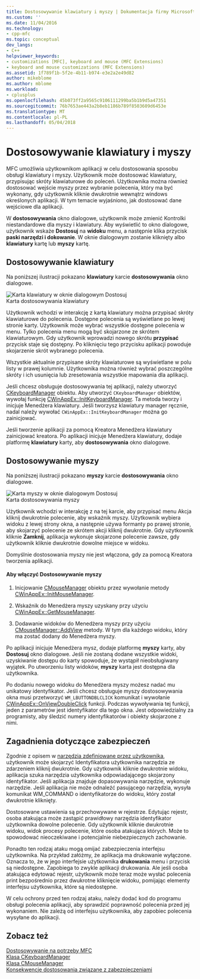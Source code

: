 ```yaml
---
title: Dostosowywanie klawiatury i myszy | Dokumentacja firmy Microsoft
ms.custom: ''
ms.date: 11/04/2016
ms.technology:
- cpp-mfc
ms.topic: conceptual
dev_langs:
- C++
helpviewer_keywords:
- customizations [MFC], keyboard and mouse (MFC Extensions)
- keyboard and mouse customizations (MFC Extensions)
ms.assetid: 1f789f1b-5f2e-4b11-b974-e3e2a2e49d82
author: mikeblome
ms.author: mblome
ms.workload:
- cplusplus
ms.openlocfilehash: 45b073ff2a9565c9106111299ba5b1b9d5a47351
ms.sourcegitcommit: 76b7653ae443a2b8eb1186b789f8503609d6453e
ms.translationtype: MT
ms.contentlocale: pl-PL
ms.lasthandoff: 05/04/2018
---
```

# <a name="keyboard-and-mouse-customization"></a>Dostosowywanie klawiatury i myszy
MFC umożliwia użytkownikom aplikacji w celu dostosowania sposobu obsługi klawiatury i myszy. Użytkownik może dostosować klawiatury, przypisując skróty klawiaturowe do poleceń. Użytkownika można również dostosować wejście myszy przez wybranie polecenia, który ma być wykonany, gdy użytkownik kliknie dwukrotnie wewnątrz windows określonych aplikacji. W tym temacie wyjaśniono, jak dostosować dane wejściowe dla aplikacji.  
  
 W **dostosowywania** okno dialogowe, użytkownik może zmienić Kontrolki niestandardowe dla myszy i klawiatury. Aby wyświetlić to okno dialogowe, użytkownik wskaże **Dostosuj** na **widoku** menu, a następnie klika przycisk **paski narzędzi i dokowanie**. W oknie dialogowym zostanie kliknięty albo **klawiatury** kartę lub **myszy** kartę.  
  
## <a name="keyboard-customization"></a>Dostosowywanie klawiatury  
 Na poniższej ilustracji pokazano **klawiatury** karcie **dostosowywania** okno dialogowe.  
  
 ![Karta klawiatury w oknie dialogowym Dostosuj](../mfc/media/mfcnextkeyboardtab.png "mfcnextkeyboardtab")  
Karta dostosowywania klawiatury  
  
 Użytkownik wchodzi w interakcję z kartą klawiatury można przypisać skróty klawiaturowe do polecenia. Dostępne polecenia są wyświetlane po lewej stronie karty. Użytkownik może wybrać wszystkie dostępne polecenia w menu. Tylko polecenia menu mogą być skojarzone ze skrótem klawiaturowym. Gdy użytkownik wprowadzi nowego skrótu **przypisać** przycisk staje się dostępny. Po kliknięciu tego przycisku aplikacji powoduje skojarzenie skrót wybranego polecenia.  
  
 Wszystkie aktualnie przypisane skróty klawiaturowe są wyświetlane w polu listy w prawej kolumnie. Użytkownika można również wybrać poszczególne skróty i ich usunięcia lub zresetowania wszystkie mapowania dla aplikacji.  
  
 Jeśli chcesz obsługuje dostosowywania tej aplikacji, należy utworzyć [CKeyboardManager](../mfc/reference/ckeyboardmanager-class.md) obiektu. Aby utworzyć `CKeyboardManager` obiektów, wywołaj funkcję [CWinAppEx::InitKeyboardManager](../mfc/reference/cwinappex-class.md#initkeyboardmanager). Ta metoda tworzy i inicjuje Menedżera klawiatury. Jeśli tworzysz klawiatury manager ręcznie, nadal należy wywołać `CWinAppEx::InitKeyboardManager` można go zainicjować.  
  
 Jeśli tworzenie aplikacji za pomocą Kreatora Menedżera klawiatury zainicjować kreatora. Po aplikacji inicjuje Menedżera klawiatury, dodaje platformę **klawiatury** karty, aby **dostosowywania** okno dialogowe.  
  
## <a name="mouse-customization"></a>Dostosowywanie myszy  
 Na poniższej ilustracji pokazano **myszy** karcie **dostosowywania** okno dialogowe.  
  
 ![Karta myszy w oknie dialogowym Dostosuj](../mfc/media/mfcnextmousetab.png "mfcnextmousetab")  
Karta dostosowywania myszy  
  
 Użytkownik wchodzi w interakcję z na tej karcie, aby przypisać menu Akcja kliknij dwukrotnie polecenie, aby wskaźnik myszy. Użytkownik wybiera widoku z lewej strony okna, a następnie używa formanty po prawej stronie, aby skojarzyć polecenie ze skrótem akcji kliknij dwukrotnie. Gdy użytkownik kliknie **Zamknij**, aplikacja wykonuje skojarzone polecenie zawsze, gdy użytkownik kliknie dwukrotnie dowolne miejsce w widoku.  
  
 Domyślnie dostosowania myszy nie jest włączona, gdy za pomocą Kreatora tworzenia aplikacji.  
  
#### <a name="to-enable-mouse-customization"></a>Aby włączyć Dostosowywanie myszy  
  
1.  Inicjowanie [CMouseManager](../mfc/reference/cmousemanager-class.md) obiektu przez wywołanie metody [CWinAppEx::InitMouseManager](../mfc/reference/cwinappex-class.md#initmousemanager).  
  
2.  Wskaźnik do Menedżera myszy uzyskany przy użyciu [CWinAppEx::GetMouseManager](../mfc/reference/cwinappex-class.md#getmousemanager).  
  
3.  Dodawanie widoków do Menedżera myszy przy użyciu [CMouseManager::AddView](../mfc/reference/cmousemanager-class.md#addview) metody. W tym dla każdego widoku, który ma zostać dodany do Menedżera myszy.  
  
 Po aplikacji inicjuje Menedżera mysz, dodaje platformę **myszy** karty, aby **Dostosuj** okno dialogowe. Jeśli nie zostaną dodane wszystkie widoki, uzyskiwanie dostępu do karty spowoduje, że wystąpił nieobsługiwany wyjątek. Po utworzeniu listy widoków, **myszy** karta jest dostępna dla użytkownika.  
  
 Po dodaniu nowego widoku do Menedżera myszy możesz nadać mu unikatowy identyfikator. Jeśli chcesz obsługuje myszy dostosowywania okna musi przetworzyć `WM_LBUTTONDBLCLICK` komunikat i wywołanie [CWinAppEx::OnViewDoubleClick](../mfc/reference/cwinappex-class.md#onviewdoubleclick) funkcji. Podczas wywoływania tej funkcji, jeden z parametrów jest identyfikator dla tego okna. Jest odpowiedzialny za programisty, aby śledzić numery identyfikatorów i obiekty skojarzone z nimi.  
  
## <a name="security-concerns"></a>Zagadnienia dotyczące zabezpieczeń  
 Zgodnie z opisem w [narzędzia zdefiniowane przez użytkownika](../mfc/user-defined-tools.md), użytkownik może skojarzyć Identyfikatora użytkownika narzędzia ze zdarzeniem kliknij dwukrotnie. Gdy użytkownik kliknie dwukrotnie widoku, aplikacja szuka narzędzia użytkownika odpowiadającego skojarzony identyfikator. Jeśli aplikacja znajduje dopasowywania narzędzie, wykonuje narzędzie. Jeśli aplikacja nie może odnaleźć pasującego narzędzia, wysyła komunikat WM_COMMAND o identyfikatorze do widoku, który został dwukrotnie kliknięty.  
  
 Dostosowane ustawienia są przechowywane w rejestrze. Edytując rejestr, osoba atakująca może zastąpić prawidłowy narzędzia identyfikator użytkownika dowolne polecenie. Gdy użytkownik kliknie dwukrotnie widoku, widok procesy polecenie, które osoba atakująca których. Może to spowodować nieoczekiwane i potencjalnie niebezpiecznych zachowanie.  
  
 Ponadto ten rodzaj ataku mogą omijać zabezpieczenia interfejsu użytkownika. Na przykład załóżmy, że aplikacja ma drukowanie wyłączone. Oznacza to, że w jego interfejsie użytkownika **drukowania** menu i przycisk są niedostępne. Zapobiega to zwykle aplikacji drukowania. Ale jeśli osoba atakująca edytować rejestr, użytkownik może teraz może wysłać polecenia print bezpośrednio przez dwukrotne kliknięcie widoku, pomijając elementy interfejsu użytkownika, które są niedostępne.  
  
 W celu ochrony przed ten rodzaj ataku, należy dodać kod do programu obsługi polecenia aplikacji, aby sprawdzić poprawność polecenia przed jej wykonaniem. Nie zależą od interfejsu użytkownika, aby zapobiec polecenia wysyłane do aplikacji.  
  
## <a name="see-also"></a>Zobacz też  
 [Dostosowywanie na potrzeby MFC](../mfc/customization-for-mfc.md)   
 [Klasa CKeyboardManager](../mfc/reference/ckeyboardmanager-class.md)   
 [Klasa CMouseManager](../mfc/reference/cmousemanager-class.md)   
 [Konsekwencje dostosowania związane z zabezpieczeniami](../mfc/security-implications-of-customization.md)

